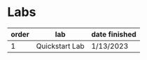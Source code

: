 # Labs

| order  | lab| date finished |
| ---- | ---- | ---- |
| 1  | Quickstart Lab  | 1/13/2023 |

